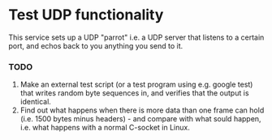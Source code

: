 # Test UDP functionality

This service sets up a UDP "parrot" i.e. a UDP server that listens to a certain port, and echos back to you anything you send to it.

### TODO

1. Make an external test script (or a test program using e.g. google test) that writes random byte sequences in, and verifies that the output is identical. 
2. Find out what happens when there is more data than one frame can hold (i.e. 1500 bytes minus headers) - and compare with what sould happen, i.e. what happens with a normal C-socket in Linux.




